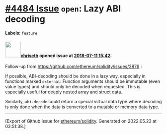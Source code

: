 # [\#4484 Issue](https://github.com/ethereum/solidity/issues/4484) `open`: Lazy ABI decoding
**Labels**: `feature`


#### <img src="https://avatars.githubusercontent.com/u/9073706?v=4" width="50">[chriseth](https://github.com/chriseth) opened issue at [2018-07-11 15:42](https://github.com/ethereum/solidity/issues/4484):

Follow-up from https://github.com/ethereum/solidity/issues/3876 :

If possible, ABI-decoding should be done in a lazy way, especially in functions marked `external`: Function arguments should be immutable (even value types) and should only be decoded when requested. This is especially useful for deeply nested array and struct data.

Similarly, `abi.decode` could return a special virtual data type where decoding is only done when the data is converted to a mutable or memory data type.




-------------------------------------------------------------------------------



[Export of Github issue for [ethereum/solidity](https://github.com/ethereum/solidity). Generated on 2022.05.23 at 03:51:38.]
